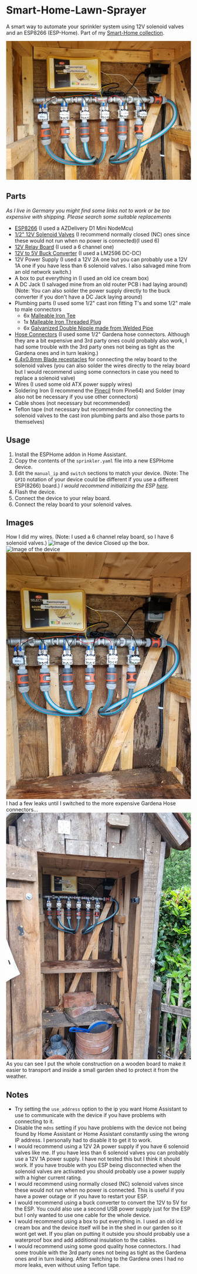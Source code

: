 # Smart-Home-Lawn-Sprayer
A smart way to automate your sprinkler system using 12V solenoid valves and an ESP8266 (ESP-Home). Part of my [Smart-Home collection](https://github.com/Pytonballoon810/Smart-Home).

![Image of the device on Shed](Img1.jpg)


## Parts

*As I live in Germany you might find some links not to work or be too expensive with shipping. Please search some suitable replacements*

- [ESP8266](https://amzn.eu/d/jcvoaGJ) (I used a AZDelivery D1 Mini NodeMcu)
- [1/2" 12V Solenoid Valves](https://de.aliexpress.com/item/4000325042438.html) (I recommend normally closed (NC) ones since these would not run when no power is connected)(I used 6)
- [12V Relay Board](https://de.aliexpress.com/item/1005002867727977.html) (I used a 6 channel one)
- [12V to 5V Buck Converter](https://de.aliexpress.com/item/1005006482385645.html) (I used a LM2596 DC-DC)
- 12V Power Supply (I used a 12V 2A one but you can probably use a 12V 1A one if you have less than 6 solenoid valves. I also salvaged mine from an old network switch.)
- A box to put everything in (I used an old ice cream box)
- A DC Jack (I salvaged mine from an old router PCB i had laying around) (Note: You can also solder the power supply directly to the buck converter if you don't have a DC Jack laying around)
- Plumbing parts (I used some 1/2" cast iron fitting T's and some 1/2" male to male connectors
    + 6x [Malleable Iron Tee](https://www.mcm-systeme.de/Temperguss-T-Stueck-90-3x-Innengewinde-1-2)
    + 1x [Malleable Iron Threaded Plug](https://www.mcm-systeme.de/Temperguss-Gewindestopfen-Aussengewinde-1-2)
    + 6x [Galvanized Double Nipple made from Welded Pipe](https://www.mcm-systeme.de/Rohrdoppelnippel-verzinkt-aus-geschweisstem-Rohr-1-2-x-40-mm)
- [Hose Connectors](https://www.gardena.com/de/produkte/bewaesserung/ogs/hahnverbinder/970521301.html) (I used some 1/2" Gardena hose connectors. Although they are a bit expensive and 3rd party ones could probably also work, I had some trouble with the 3rd party ones not being as tight as the Gardena ones and in turn leaking.)
- [6.4x0.8mm Blade receptacles](https://amzn.eu/d/a4gvSK1) for connecting the relay board to the solenoid valves (you can also solder the wires directly to the relay board but I would recommend using some connectors in case you need to replace a solenoid valve)
- Wires (I used some old ATX power supply wires)
- Soldering Iron (I recommend the [Pinecil](https://pine64.com/product/pinecil-smart-mini-portable-soldering-iron/) from Pine64) and Solder (may also not be necessary if you use other connectors)
- Cable shoes (not necessary but recommended)
- Teflon tape (not necessary but recommended for connecting the solenoid valves to the cast iron plumbing parts and also those parts to themselves)

## Usage
1. Install the ESPHome addon in Home Assistant.
2. Copy the contents of the `sprinkler.yaml` file into a new ESPHome device.
3. Edit the `manual_ip` and `switch` sections to match your device. (Note: The `GPIO` notation of your device could be different if you use a different ESP(8266) board.) *I would recommend initializing the ESP [here](https://web.esphome.io/).*
4. Flash the device.
5. Connect the device to your relay board.
6. Connect the relay board to your solenoid valves.

## Images
How I did my wires. (Note: I used a 6 channel relay board, so I have 6 solenoid valves.)
![Image of the device](IMG_20240505_135718370.jpg)
Closed up the box.
![Image of the device](IMG_20240505_135712324.jpg)
![Image of the device](Img2.jpg)
I had a few leaks until I switched to the more expensive Gardena Hose connectors...
![Image of the device](Img3.jpg)
As you can see I put the whole construction on a wooden board to make it easier to transport and inside a small garden shed to protect it from the weather.
## Notes
- Try setting the `use_address` option to the ip you want Home Assistant to use to communicate with the device if you have problems with connecting to it.
- Disable the `mdns` setting if you have problems with the device not being found by Home Assistant or Home Assistant constantly using the wrong IP address. I personally had to disable it to get it to work.
- I would recommend using a 12V 2A power supply if you have 6 solenoid valves like me. If you have less than 6 solenoid valves you can probably use a 12V 1A power supply. I have not tested this but I think it should work. If you have trouble with you ESP being disconnected when the solenoid valves are activated you should probably use a power supply with a higher current rating.
- I would recommend using normally closed (NC) solenoid valves since these would not run when no power is connected. This is useful if you have a power outage or if you have to restart your ESP.
- I would recommend using a buck converter to convert the 12V to 5V for the ESP. You could also use a second USB power supply just for the ESP but I only wanted to use one cable for the whole device.
- I would recommend using a box to put everything in. I used an old ice cream box and the device itself will be in the shed in our garden so it wont get wet. If you plan on putting it outside you should probably use a waterproof box and add additional insulation to the cables.
- I would recommend using some good quality hose connectors. I had some trouble with the 3rd party ones not being as tight as the Gardena ones and in turn leaking. After switching to the Gardena ones I had no more leaks, even without using Teflon tape.